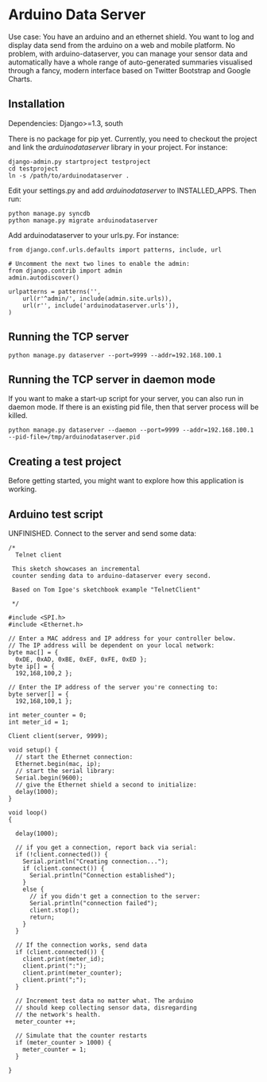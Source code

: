 Arduino Data Server
===================

Use case: You have an arduino and an ethernet shield. You want to log and display data send from the arduino on a web and mobile platform. No problem, with arduino-dataserver, you can manage your sensor data and automatically have a whole range of auto-generated summaries visualised through a fancy, modern interface based on Twitter Bootstrap and Google Charts.

Installation
------------

Dependencies: Django>=1.3, south

There is no package for pip yet. Currently, you need to checkout the project and link the *arduinodataserver* library in your project. For instance:

    django-admin.py startproject testproject
    cd testproject
    ln -s /path/to/arduinodataserver .

Edit your settings.py and add *arduinodataserver* to INSTALLED_APPS. Then run:

    python manage.py syncdb
    python manage.py migrate arduinodataserver

Add arduinodataserver to your urls.py. For instance:

    from django.conf.urls.defaults import patterns, include, url
    
    # Uncomment the next two lines to enable the admin:
    from django.contrib import admin
    admin.autodiscover()
    
    urlpatterns = patterns('',
        url(r'^admin/', include(admin.site.urls)),
        url(r'', include('arduinodataserver.urls')),
    )

Running the TCP server
----------------------

    python manage.py dataserver --port=9999 --addr=192.168.100.1

Running the TCP server in daemon mode
-------------------------------------
If you want to make a start-up script for your server, you can also run in daemon mode. If there is an existing pid file, then that server process will be killed.

    python manage.py dataserver --daemon --port=9999 --addr=192.168.100.1 --pid-file=/tmp/arduinodataserver.pid

Creating a test project
-----------------------

Before getting started, you might want to explore how this application is working.

Arduino test script
-------------------

UNFINISHED. Connect to the server and send some data:

    /*
      Telnet client
     
     This sketch showcases an incremental 
     counter sending data to arduino-dataserver every second.
     
     Based on Tom Igoe's sketchbook example "TelnetClient"
     
     */
    
    #include <SPI.h>
    #include <Ethernet.h>
    
    // Enter a MAC address and IP address for your controller below.
    // The IP address will be dependent on your local network:
    byte mac[] = {  
      0xDE, 0xAD, 0xBE, 0xEF, 0xFE, 0xED };
    byte ip[] = { 
      192,168,100,2 };
    
    // Enter the IP address of the server you're connecting to:
    byte server[] = { 
      192,168,100,1 }; 
    
    int meter_counter = 0;
    int meter_id = 1;
    
    Client client(server, 9999);
    
    void setup() {
      // start the Ethernet connection:
      Ethernet.begin(mac, ip);
      // start the serial library:
      Serial.begin(9600);
      // give the Ethernet shield a second to initialize:
      delay(1000);
    }
    
    void loop()
    {
    
      delay(1000);
    
      // if you get a connection, report back via serial:
      if (!client.connected()) {
        Serial.println("Creating connection...");
        if (client.connect()) {
          Serial.println("Connection established");
        }
        else {
          // if you didn't get a connection to the server:
          Serial.println("connection failed");
          client.stop();
          return;
        }
      }
      
      // If the connection works, send data
      if (client.connected()) {
        client.print(meter_id);
        client.print(":");
        client.print(meter_counter);
        client.print(";");
      }
      
      // Increment test data no matter what. The arduino
      // should keep collecting sensor data, disregarding
      // the network's health.
      meter_counter ++;
      
      // Simulate that the counter restarts
      if (meter_counter > 1000) {
        meter_counter = 1;
      }
      
    }
